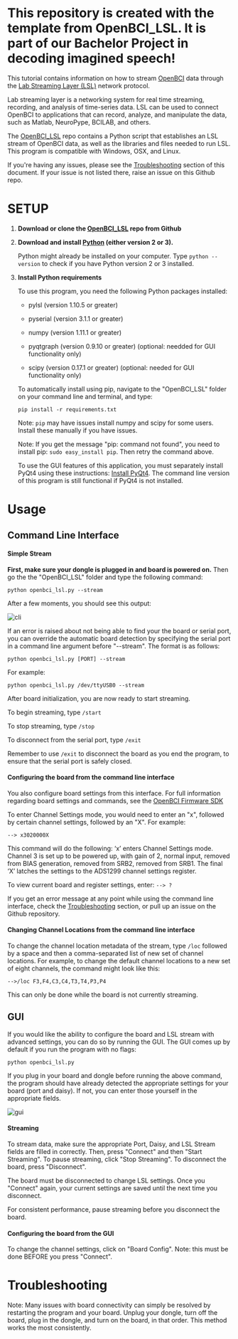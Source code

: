 This repository is created with the template from OpenBCI_LSL.
It is part of our Bachelor Project in decoding imagined speech!
==============

This tutorial contains information on how to stream [OpenBCI](http://openbci.com/) data through the [Lab Streaming Layer (LSL)](https://github.com/sccn/labstreaminglayer) network protocol.

Lab streaming layer is a networking system for real time streaming, recording, and analysis of time-series data. LSL can be used to connect OpenBCI to applications that can record, analyze, and manipulate the data, such as Matlab, NeuroPype, BCILAB, and others.

The [OpenBCI_LSL](link) repo contains a Python script that establishes an LSL stream of OpenBCI data, as well as the libraries and files needed to run LSL. This program is compatible with Windows, OSX, and Linux.

If you're having any issues, please see the [Troubleshooting](#TROUBLESHOOTING) section of this document. If your issue is not listed there, raise an issue on this Github repo.


# SETUP

1. **Download or clone the [OpenBCI_LSL](https://github.com/OpenBCI/OpenBCI_LSL) repo from Github**

2. **Download and install [Python](https://www.python.org/downloads/) (either version 2 or 3).**

	Python might already be installed on your computer. Type `python --version` to check if you have Python version 2 or 3 installed. 

3. **Install Python requirements**

	To use this program, you need the following Python packages installed:
	
	- pylsl (version 1.10.5 or greater)
	
	- pyserial (version 3.1.1 or greater)
	
	- numpy (version 1.11.1 or greater)
	
	- pyqtgraph (version 0.9.10 or greater) (optional: needded for GUI functionality only)
	
	- scipy (version 0.17.1 or greater) (optional: needed for GUI functionality only)
	
	

	To automatically install using pip, navigate to the "OpenBCI_LSL" folder on your command line and terminal, and type:

	`pip install -r requirements.txt`

	Note: `pip` may have issues install numpy and scipy for some users. Install these manually if you have issues.
	
	Note: If you get the message "pip: command not found", you need to install pip: `sudo easy_install pip`. Then retry the command above.
	
	To use the GUI features of this application, you must separately install PyQt4 using these instructions: [Install PyQt4](http://pyqt.sourceforge.net/Docs/PyQt4/installation.html). The command line version of this program is still functional if PyQt4 is not installed.


# Usage

## Command Line Interface

#### Simple Stream

**First, make sure your dongle is plugged in and board is powered on.** Then go the the "OpenBCI_LSL" folder and type the following command:

`python openbci_lsl.py --stream`

After a few moments, you should see this output:

![cli](https://raw.githubusercontent.com/gabrielibagon/OpenBCI_LSL/master/images/CLI.jpg)

If an error is raised about not being able to find your the board or serial port, you can override the automatic board detection by specifying the serial port in a command line argument before "--stream". The format is as follows:

`python openbci_lsl.py [PORT] --stream`

For example:

`python openbci_lsl.py /dev/ttyUSB0 --stream`

After board initialization, you are now ready to start streaming.

To begin streaming, type `/start`

To stop streaming, type `/stop`

To disconnect from the serial port, type `/exit` 

Remember to use `/exit` to disconnect the board as you end the program, to ensure that the serial port is safely closed.

#### Configuring the board from the command line interface

You also configure board settings from this interface. For full information regarding board settings and commands, see the [OpenBCI Firmware SDK](http://docs.openbci.com/software/01-OpenBCI_SDK)

To enter Channel Settings mode, you would need to enter an "x", followed by certain channel settings, followed by an "X". For example:

`--> x3020000X `

This command will do the following: ‘x’ enters Channel Settings mode. Channel 3 is set up to be powered up, with gain of 2, normal input, removed from BIAS generation, removed from SRB2, removed from SRB1. The final ‘X’ latches the settings to the ADS1299 channel settings register.

To view current board and register settings, enter: `--> ?`

If you get an error message at any point while using the command line interface, check the [Troubleshooting](#troubleshooting) section, or pull up an issue on the Github repository.

#### Changing Channel Locations from the command line interface

To change the channel location metadata of the stream, type `/loc` followed by a space and then a comma-separated list of new set of channel locations. For example, to change the default channel locations to a new set of eight channels, the command might look like this:

`-->/loc F3,F4,C3,C4,T3,T4,P3,P4`

This can only be done while the board is not currently streaming.

## GUI

If you would like the ability to configure the board and LSL stream with advanced settings, you can do so by running the GUI. The GUI comes up by default if you run the program with no flags:

`python openbci_lsl.py`

If you plug in your board and dongle before running the above command, the program should have already detected the appropriate settings for your board (port and daisy). If not, you can enter those yourself in the appropriate fields.

![gui](https://raw.githubusercontent.com/gabrielibagon/OpenBCI_LSL/master/images/GUI.jpg)

#### Streaming
To stream data, make sure the appropriate Port, Daisy, and LSL Stream fields are filled in correctly. Then, press "Connect" and then "Start Streaming". To pause streaming, click "Stop Streaming". To disconnect the board, press "Disconnect".

The board must be disconnected to change LSL settings. Once you "Connect" again, your current settings are saved until the next time you disconnect.

For consistent performance, pause streaming before you disconnect the board.

#### Configuring the board from the GUI
To change the channel settings, click on "Board Config". Note: this must be done BEFORE you press "Connect".

# Troubleshooting

Note: Many issues with board connectivity can simply be resolved by restarting the program and your board. Unplug your dongle, turn off the board, plug in the dongle, and turn on the board, in that order. This method works the most consistently.
